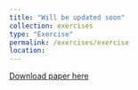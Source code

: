 ```yaml
---
title: "Will be updated soon"
collection: exercises
type: "Exercise"
permalink: /exercises/exercise
location: 
---
```


[Download paper here](http://dkboku.github.io/files/nfmodstd.pdf)
